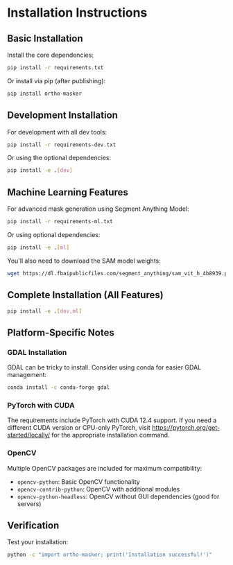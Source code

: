 # Installation Instructions

## Basic Installation

Install the core dependencies:
```bash
pip install -r requirements.txt
```

Or install via pip (after publishing):
```bash
pip install ortho-masker
```

## Development Installation

For development with all dev tools:
```bash
pip install -r requirements-dev.txt
```

Or using the optional dependencies:
```bash
pip install -e .[dev]
```

## Machine Learning Features

For advanced mask generation using Segment Anything Model:
```bash
pip install -r requirements-ml.txt
```

Or using optional dependencies:
```bash
pip install -e .[ml]
```

You'll also need to download the SAM model weights:
```bash
wget https://dl.fbaipublicfiles.com/segment_anything/sam_vit_h_4b8939.pth
```

## Complete Installation (All Features)

```bash
pip install -e .[dev,ml]
```

## Platform-Specific Notes

### GDAL Installation
GDAL can be tricky to install. Consider using conda for easier GDAL management:
```bash
conda install -c conda-forge gdal
```

### PyTorch with CUDA
The requirements include PyTorch with CUDA 12.4 support. If you need a different CUDA version or CPU-only PyTorch, visit https://pytorch.org/get-started/locally/ for the appropriate installation command.

### OpenCV
Multiple OpenCV packages are included for maximum compatibility:
- `opencv-python`: Basic OpenCV functionality
- `opencv-contrib-python`: OpenCV with additional modules
- `opencv-python-headless`: OpenCV without GUI dependencies (good for servers)

## Verification

Test your installation:
```bash
python -c "import ortho-masker; print('Installation successful!')"
```
